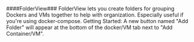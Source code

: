 ####FolderView###
FolderView lets you create folders for grouping Dockers and VMs together to help with organization. Especially useful if you're using docker-compose.
Getting Started: A new button named "Add Folder" will appear at the bottom of the docker/VM tab next to "Add Container/VM".
<script src="/plugins/folder.view/scripts/include/CLDRPluralRuleParser.js"></script>
<script src="/plugins/folder.view/scripts/include/jquery.i18n.js"></script>
<script src="/plugins/folder.view/scripts/include/jquery.i18n.messagestore.js"></script>
<script src="/plugins/folder.view/scripts/include/jquery.i18n.fallbacks.js"></script>
<script src="/plugins/folder.view/scripts/include/jquery.i18n.language.js"></script>
<script src="/plugins/folder.view/scripts/include/jquery.i18n.parser.js"></script>
<script src="/plugins/folder.view/scripts/include/jquery.i18n.emitter.js"></script>
<script src="/plugins/folder.view/scripts/include/jquery.i18n.emitter.bidi.js"></script>
<script id="folderview-script">const i18nc = {'locale': document.documentElement.lang};const i18nl = {'en': '/plugins/folder.view/langs/en.json'};i18nl[`${document.documentElement.lang}`] = `/plugins/folder.view/langs/${document.documentElement.lang}.json`;$.i18n(i18nc).load(i18nl).then(() => {$('#folderview-script').parent()[0].childNodes[0].nodeValue = $.i18n('folderview-desc')}, ()=>{});</script>